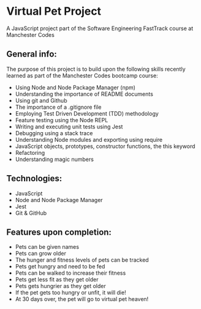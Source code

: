 # Virtual Pet Project

A JavaScript project part of the Software Engineering FastTrack course at Manchester Codes

## General info:
The purpose of this project is to build upon the following skills recently learned as part of the Manchester Codes bootcamp course:

* Using Node and Node Package Manager (npm)
* Understanding the importance of README documents
* Using git and Github
* The importance of a .gitignore file
* Employing Test Driven Development (TDD) methodology
* Feature testing using the Node REPL
* Writing and executing unit tests using Jest
* Debugging using a stack trace
* Understanding Node modules and exporting using require
* JavaScript objects, prototypes, constructor functions, the this keyword
* Refactoring
* Understanding magic numbers

## Technologies:
* JavaScript
* Node and Node Package Manager
* Jest
* Git & GitHub

## Features upon completion:
* Pets can be given names
* Pets can grow older
* The hunger and fitness levels of pets can be tracked
* Pets get hungry and need to be fed
* Pets can be walked to increase their fitness
* Pets get less fit as they get older
* Pets gets hungrier as they get older
* If the pet gets too hungry or unfit, it will die!
* At 30 days over, the pet will go to virtual pet heaven!